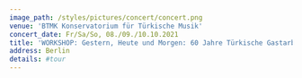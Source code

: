 ```yaml
---
image_path: /styles/pictures/concert/concert.png
venue: 'BTMK Konservatorium für Türkische Musik'
concert_date: Fr/Sa/So, 08./09./10.10.2021
title: 'WORKSHOP: Gestern, Heute und Morgen: 60 Jahre Türkische Gastarbeiter:innen in Deutschland: RECORDING FILM MUSIC'
address: Berlin
details: #tour
---
```

